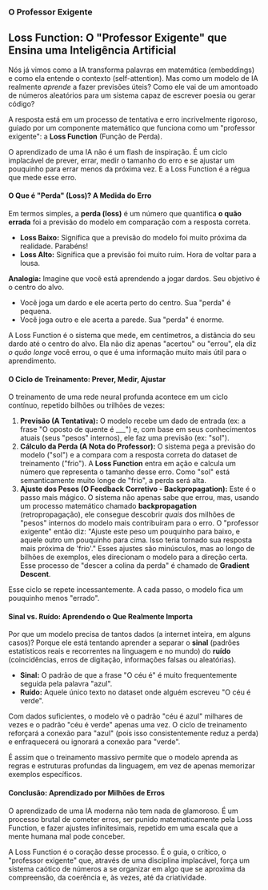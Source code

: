 ### **O Professor Exigente**

## Loss Function: O "Professor Exigente" que Ensina uma Inteligência Artificial

Nós já vimos como a IA transforma palavras em matemática (embeddings) e como ela entende o contexto (self-attention). Mas como um modelo de IA realmente *aprende* a fazer previsões úteis? Como ele vai de um amontoado de números aleatórios para um sistema capaz de escrever poesia ou gerar código?

A resposta está em um processo de tentativa e erro incrivelmente rigoroso, guiado por um componente matemático que funciona como um "professor exigente": a **Loss Function** (Função de Perda).

O aprendizado de uma IA não é um flash de inspiração. É um ciclo implacável de prever, errar, medir o tamanho do erro e se ajustar um pouquinho para errar menos da próxima vez. E a Loss Function é a régua que mede esse erro.

#### O Que é "Perda" (Loss)? A Medida do Erro

Em termos simples, a **perda (loss)** é um número que quantifica **o quão errada** foi a previsão do modelo em comparação com a resposta correta.

*   **Loss Baixo:** Significa que a previsão do modelo foi muito próxima da realidade. Parabéns!
*   **Loss Alto:** Significa que a previsão foi muito ruim. Hora de voltar para a lousa.

**Analogia:** Imagine que você está aprendendo a jogar dardos. Seu objetivo é o centro do alvo.
*   Você joga um dardo e ele acerta perto do centro. Sua "perda" é pequena.
*   Você joga outro e ele acerta a parede. Sua "perda" é enorme.

A Loss Function é o sistema que mede, em centímetros, a distância do seu dardo até o centro do alvo. Ela não diz apenas "acertou" ou "errou", ela diz *o quão longe* você errou, o que é uma informação muito mais útil para o aprendimento.

#### O Ciclo de Treinamento: Prever, Medir, Ajustar

O treinamento de uma rede neural profunda acontece em um ciclo contínuo, repetido bilhões ou trilhões de vezes:

1.  **Previsão (A Tentativa):** O modelo recebe um dado de entrada (ex: a frase "O oposto de quente é ___") e, com base em seus conhecimentos atuais (seus "pesos" internos), ele faz uma previsão (ex: "sol").
2.  **Cálculo da Perda (A Nota do Professor):** O sistema pega a previsão do modelo ("sol") e a compara com a resposta correta do dataset de treinamento ("frio"). A **Loss Function** entra em ação e calcula um número que representa o tamanho desse erro. Como "sol" está semanticamente muito longe de "frio", a perda será alta.
3.  **Ajuste dos Pesos (O Feedback Corretivo - Backpropagation):** Este é o passo mais mágico. O sistema não apenas sabe que errou, mas, usando um processo matemático chamado **backpropagation** (retropropagação), ele consegue descobrir *quais* dos milhões de "pesos" internos do modelo mais contribuíram para o erro.
    O "professor exigente" então diz: "Ajuste este peso um pouquinho para baixo, e aquele outro um pouquinho para cima. Isso teria tornado sua resposta mais próxima de 'frio'." Esses ajustes são minúsculos, mas ao longo de bilhões de exemplos, eles direcionam o modelo para a direção certa. Esse processo de "descer a colina da perda" é chamado de **Gradient Descent**.

Esse ciclo se repete incessantemente. A cada passo, o modelo fica um pouquinho menos "errado".

#### Sinal vs. Ruído: Aprendendo o Que Realmente Importa

Por que um modelo precisa de tantos dados (a internet inteira, em alguns casos)? Porque ele está tentando aprender a separar o **sinal** (padrões estatísticos reais e recorrentes na linguagem e no mundo) do **ruído** (coincidências, erros de digitação, informações falsas ou aleatórias).

*   **Sinal:** O padrão de que a frase "O céu é" é muito frequentemente seguida pela palavra "azul".
*   **Ruído:** Aquele único texto no dataset onde alguém escreveu "O céu é verde".

Com dados suficientes, o modelo vê o padrão "céu é azul" milhares de vezes e o padrão "céu é verde" apenas uma vez. O ciclo de treinamento reforçará a conexão para "azul" (pois isso consistentemente reduz a perda) e enfraquecerá ou ignorará a conexão para "verde".

É assim que o treinamento massivo permite que o modelo aprenda as regras e estruturas profundas da linguagem, em vez de apenas memorizar exemplos específicos.

#### Conclusão: Aprendizado por Milhões de Erros

O aprendizado de uma IA moderna não tem nada de glamoroso. É um processo brutal de cometer erros, ser punido matematicamente pela Loss Function, e fazer ajustes infinitesimais, repetido em uma escala que a mente humana mal pode conceber.

A Loss Function é o coração desse processo. É o guia, o crítico, o "professor exigente" que, através de uma disciplina implacável, força um sistema caótico de números a se organizar em algo que se aproxima da compreensão, da coerência e, às vezes, até da criatividade.